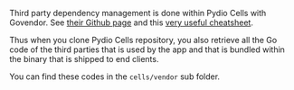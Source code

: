 
Third party dependency management is done within Pydio Cells with Govendor. See [their Github page](https://github.com/kardianos/govendor) and this [very useful cheatsheet](https://github.com/kardianos/govendor/wiki/Govendor-CheatSheet).

Thus when you clone Pydio Cells repository, you also retrieve all the Go code of the third parties that is used by the app and that is bundled within the binary that is shipped to end clients.

You can find these codes in the  `cells/vendor` sub folder.